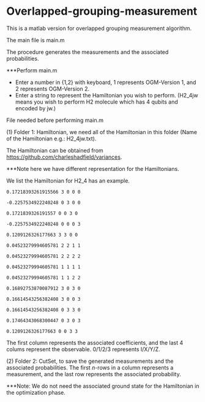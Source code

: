 # Overlapped-grouping-measurement

This is a matlab version for overlapped grouping measurement algorithm.

The main file is main.m

The procedure generates the measurements and the associated probabilities.

***Perform main.m

- Enter a number in {1,2} with keyboard, 1 represents OGM-Version 1, and 2 represents OGM-Version 2.
- Enter a string to represent the Hamiltonian you wish to perform. (H2_4jw means you wish to perform H2 molecule which has 4 qubits and encoded by jw.)

File needed before performing main.m

(1) Folder 1: Hamiltonian, we need all of the Hamiltonian in this folder (Name of the Hamiltonian e.g.: H2_4jw.txt). 

The Hamiltonian can be obtained from https://github.com/charleshadfield/variances.

***Note here we have different representation for the Hamiltonians.

We list the Hamiltonian for H2_4 has an example.

```
0.17218393261915566 3 0 0 0 

-0.2257534922240248 0 3 0 0 

0.1721839326191557 0 0 3 0 

-0.2257534922240248 0 0 0 3 

0.1209126326177663 3 3 0 0 

0.04523279994605781 2 2 1 1 

0.04523279994605781 2 2 2 2 

0.04523279994605781 1 1 1 1 

0.04523279994605781 1 1 2 2 

0.16892753870087912 3 0 3 0 

0.16614543256382408 3 0 0 3 

0.16614543256382408 0 3 3 0 

0.17464343068300447 0 3 0 3 

0.1209126326177663 0 0 3 3 
```

The first column represents the associated coefficients, and the last 4 colums represent the observable. 0/1/2/3 represents I/X/Y/Z.

(2) Folder 2: CutSet, to save the generated measurements and the associated probabilities. The first $n$-rows in a column represents a measurement, and the last row represents the associated probability.

***Note: We do not need the associated ground state for the Hamiltonian in the optimization phase.

